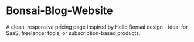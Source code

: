 # Bonsai-Blog-Website
A clean, responsive pricing page inspired by Hello Bonsai design - ideal for SaaS, freelancer tools, or subscription-based products.
